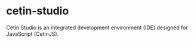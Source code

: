 # cetin-studio
 Cetin Studio is an integrated development environment (IDE) designed for JavaScript (CetinJS).
